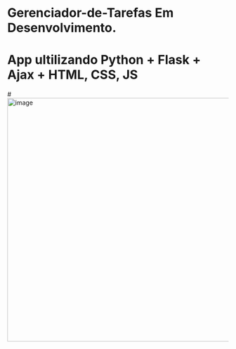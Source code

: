 # Gerenciador-de-Tarefas Em Desenvolvimento.
#  App ultilizando Python + Flask + Ajax + HTML, CSS, JS
#<img width="555" alt="image" src="https://github.com/devarkano/Gerenciador-de-Tarefas/assets/95625738/bfa69103-d87e-44b6-9734-5b53da498d6e">

#
#
#
